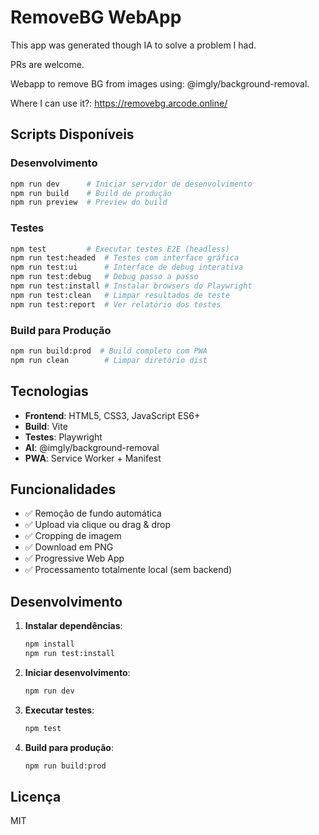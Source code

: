 # RemoveBG WebApp
This app was generated though IA to solve a problem I had.

PRs are welcome.

Webapp to remove BG from images using: @imgly/background-removal.

Where I can use it?: https://removebg.arcode.online/

## Scripts Disponíveis

### Desenvolvimento
```bash
npm run dev      # Iniciar servidor de desenvolvimento
npm run build    # Build de produção
npm run preview  # Preview do build
```

### Testes
```bash
npm test         # Executar testes E2E (headless)
npm run test:headed  # Testes com interface gráfica
npm run test:ui      # Interface de debug interativa
npm run test:debug   # Debug passo a passo
npm run test:install # Instalar browsers do Playwright
npm run test:clean   # Limpar resultados de teste
npm run test:report  # Ver relatório dos testes
```

### Build para Produção
```bash
npm run build:prod  # Build completo com PWA
npm run clean        # Limpar diretório dist
```

## Tecnologias

- **Frontend**: HTML5, CSS3, JavaScript ES6+
- **Build**: Vite
- **Testes**: Playwright
- **AI**: @imgly/background-removal
- **PWA**: Service Worker + Manifest

## Funcionalidades

- ✅ Remoção de fundo automática
- ✅ Upload via clique ou drag & drop
- ✅ Cropping de imagem
- ✅ Download em PNG
- ✅ Progressive Web App
- ✅ Processamento totalmente local (sem backend)

## Desenvolvimento

1. **Instalar dependências**:
   ```bash
   npm install
   npm run test:install
   ```

2. **Iniciar desenvolvimento**:
   ```bash
   npm run dev
   ```

3. **Executar testes**:
   ```bash
   npm test
   ```

4. **Build para produção**:
   ```bash
   npm run build:prod
   ```

## Licença

MIT
